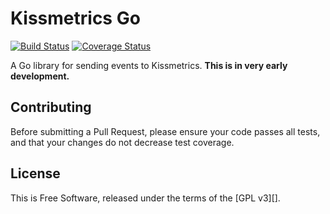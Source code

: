 Kissmetrics Go
==============

[![Build Status](https://travis-ci.org/jpsilvashy/kissmetrics.png?branch=master)](https://travis-ci.org/jpsilvashy/kissmetrics)
[![Coverage Status](https://coveralls.io/repos/jpsilvashy/kissmetrics/badge.png)](https://coveralls.io/r/jpsilvashy/kissmetrics)

A Go library for sending events to Kissmetrics. **This is in very early development.**

## Contributing

Before submitting a Pull Request, please ensure your code passes all tests, and
that your changes do not decrease test coverage.

## License

This is Free Software, released under the terms of the [GPL v3][].